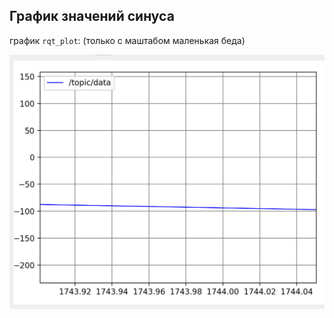 ## График значений синуса

график `rqt_plot`:
(только с маштабом маленькая беда)

![График из rqt_plot](fotki/foto.png)
